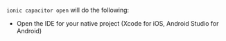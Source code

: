 `ionic capacitor open` will do the following:
- Open the IDE for your native project (Xcode for iOS, Android Studio for Android)